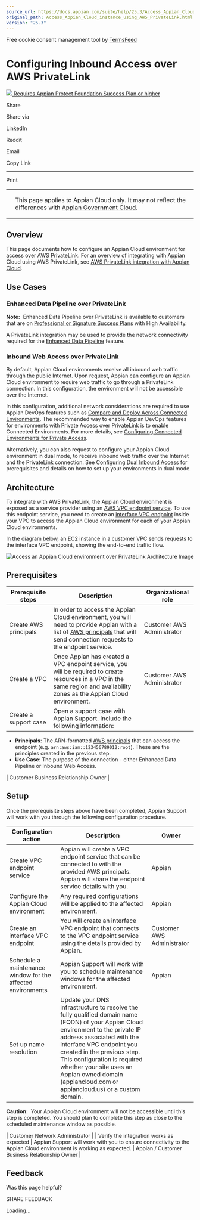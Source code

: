 ```yaml
---
source_url: https://docs.appian.com/suite/help/25.3/Access_Appian_Cloud_instance_using_AWS_PrivateLink.html
original_path: Access_Appian_Cloud_instance_using_AWS_PrivateLink.html
version: "25.3"
---
```


Free cookie consent management tool by [TermsFeed](https://www.termsfeed.com/)

# Configuring Inbound Access over AWS PrivateLink

 [![](images/appian-protect.png) Requires Appian Protect Foundation Success Plan or higher](
                /suite/help/25.3/Appian_Protect.html
              )

Share

Share via

LinkedIn

Reddit

Email

Copy Link

* * *

Print

<table><tbody><tr><td><i class="bi bi-clouds" aria-hidden="true"></i></td><td><p>This page applies to Appian Cloud only. It may not reflect the differences with <a href="/suite/help/25.3/appian-government-cloud-overview.html">Appian Government Cloud</a>.</p></td></tr></tbody></table>

## Overview

This page documents how to configure an Appian Cloud environment for access over AWS PrivateLink. For an overview of integrating with Appian Cloud using AWS PrivateLink, see [AWS PrivateLink integration with Appian Cloud](AWS-PrivateLink_Integration.html).

## Use Cases

### Enhanced Data Pipeline over PrivateLink

**Note:**  Enhanced Data Pipeline over PrivateLink is available to customers that are on [Professional or Signature Success Plans](https://appian.com/support/resources/success-plans) with High Availability.

A PrivateLink integration may be used to provide the network connectivity required for the [Enhanced Data Pipeline](Enhanced_Data_Pipeline_for_Appian_Cloud.html) feature.

### Inbound Web Access over PrivateLink

By default, Appian Cloud environments receive all inbound web traffic through the public Internet. Upon request, Appian can configure an Appian Cloud environment to require web traffic to go through a PrivateLink connection. In this configuration, the environment will not be accessible over the Internet.

In this configuration, additional network considerations are required to use Appian DevOps features such as [Compare and Deploy Across Connected Environments](Deploy_to_Target_Environments.html). The recommended way to enable Appian DevOps features for environments with Private Access over PrivateLink is to enable Connected Environments. For more details, see [Configuring Connected Environments for Private Access](Configuring_Connected_Environments_For_Private_Access_Sites.html).

Alternatively, you can also request to configure your Appian Cloud environment in dual mode, to receive inbound web traffic over the Internet and the PrivateLink connection. See [Configuring Dual Inbound Access](Configuring_Dual_Inbound_Access.html) for prerequisites and details on how to set up your environments in dual mode.

## Architecture

To integrate with AWS PrivateLink, the Appian Cloud environment is exposed as a service provider using an [AWS VPC endpoint service](https://docs.aws.amazon.com/vpc/latest/userguide/endpoint-service.html). To use this endpoint service, you need to create an [interface VPC endpoint](https://docs.aws.amazon.com/vpc/latest/userguide/vpce-interface.html) inside your VPC to access the Appian Cloud environment for each of your Appian Cloud environments.

In the diagram below, an EC2 instance in a customer VPC sends requests to the interface VPC endpoint, showing the end-to-end traffic flow.

![Access an Appian Cloud environment over PrivateLink Architecture Image](images/site-access-over-privatelink1.png)

## Prerequisites

| **Prerequisite steps** | **Description** | **Organizational role** |
| --- | --- | --- |
| Create AWS principals | In order to access the Appian Cloud environment, you will need to provide Appian with a list of [AWS principals](https://docs.aws.amazon.com/vpc/latest/userguide/add-endpoint-service-permissions.html) that will send connection requests to the endpoint service. | Customer AWS Administrator |
| Create a VPC | Once Appian has created a VPC endpoint service, you will be required to create resources in a VPC in the same region and availability zones as the Appian Cloud environment. | Customer AWS Administrator |
| Create a support case | Open a support case with Appian Support. Include the following information:
-   **Principals**: The ARN-formatted [AWS principals](https://docs.aws.amazon.com/vpc/latest/userguide/add-endpoint-service-permissions.html) that can access the endpoint (e.g. `arn:aws:iam::123456789012:root`). These are the principles created in the previous step.
-   **Use Case**: The purpose of the connection - either Enhanced Data Pipeline or Inbound Web Access.

 | Customer Business Relationship Owner |

## Setup

Once the prerequisite steps above have been completed, Appian Support will work with you through the following configuration procedure.

| **Configuration action** | **Description** | **Owner** |
| --- | --- | --- |
| Create VPC endpoint service | Appian will create a VPC endpoint service that can be connected to with the provided AWS principals. Appian will share the endpoint service details with you. | Appian |
| Configure the Appian Cloud environment | Any required configurations will be applied to the affected environment. | Appian |
| Create an interface VPC endpoint | You will create an interface VPC endpoint that connects to the VPC endpoint service using the details provided by Appian. | Customer AWS Administrator |
| Schedule a maintenance window for the affected environments | Appian Support will work with you to schedule maintenance windows for the affected environment. | Appian |
| Set up name resolution | Update your DNS infrastructure to resolve the fully qualified domain name (FQDN) of your Appian Cloud environment to the private IP address associated with the interface VPC endpoint you created in the previous step. This configuration is required whether your site uses an Appian owned domain (appiancloud.com or appiancloud.us) or a custom domain.

**Caution:**  Your Appian Cloud environment will not be accessible until this step is completed. You should plan to complete this step as close to the scheduled maintenance window as possible.

 | Customer Network Administrator |
| Verify the integration works as expected | Appian Support will work with you to ensure connectivity to the Appian Cloud environment is working as expected. | Appian / Customer Business Relationship Owner |

## Feedback

Was this page helpful?

SHARE FEEDBACK

Loading...